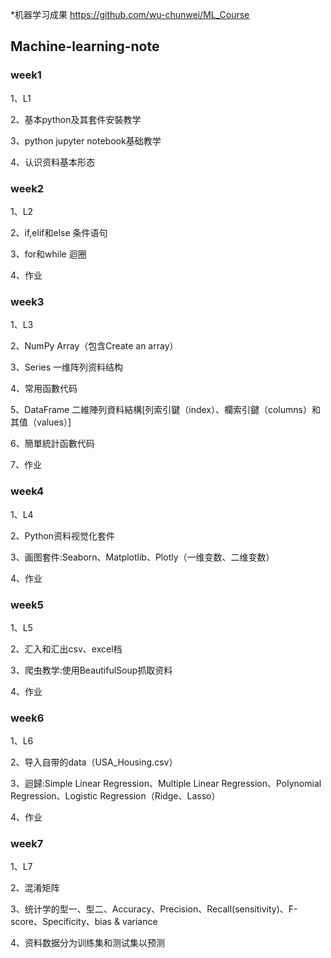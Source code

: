 *机器学习成果
https://github.com/wu-chunwei/ML_Course

## Machine-learning-note

### week1
1、L1

2、基本python及其套件安裝教学

3、python jupyter notebook基础教学

4、认识资料基本形态

### week2
1、L2

2、if,elif和else 条件语句

3、for和while 迴圈

4、作业

### week3
1、L3

2、NumPy Array（包含Create an array）

3、Series 一维阵列资料结构

4、常用函數代码

5、DataFrame 二維陣列資料結構[列索引鍵（index）、欄索引鍵（columns）和其值（values）]

6、簡單統計函數代码

7、作业

### week4
1、L4

2、Python资料视觉化套件

3、画图套件:Seaborn、Matplotlib、Plotly（一维变数、二维变数）

4、作业

### week5
1、L5

2、汇入和汇出csv、excel档

3、爬虫教学:使用BeautifulSoup抓取资料

4、作业

### week6
1、L6

2、导入自带的data（USA_Housing.csv）

3、迴歸:Simple Linear Regression、Multiple Linear Regression、Polynomial Regression、Logistic Regression（Ridge、Lasso）

4、作业

### week7
1、L7

2、混淆矩阵

3、统计学的型一、型二、Accuracy、Precision、Recall(sensitivity)、F-score、Specificity、bias & variance

4、资料数据分为训练集和测试集以预测


```python

```
